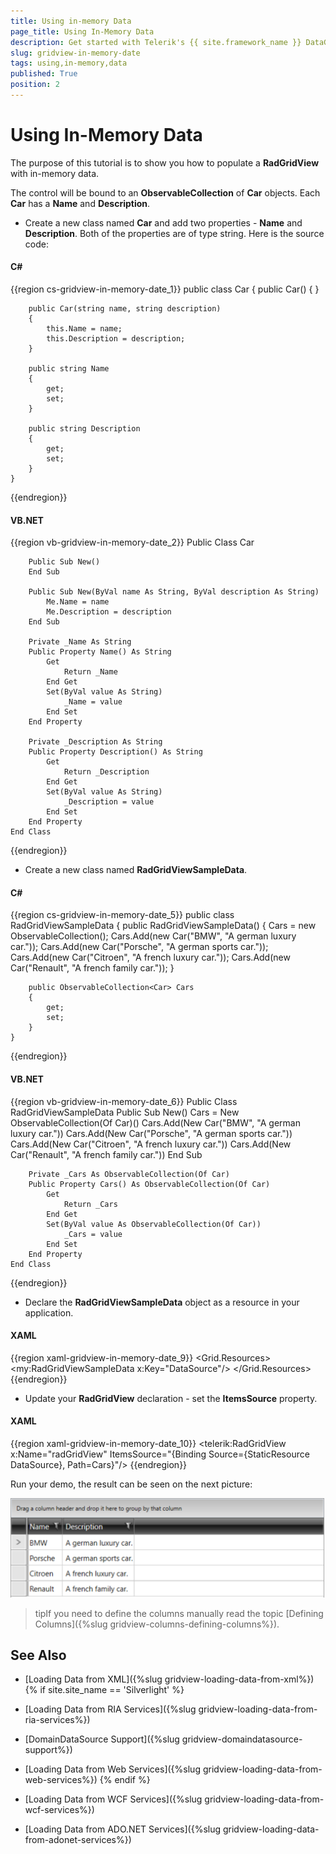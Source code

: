 ```yaml
---
title: Using in-memory Data
page_title: Using In-Memory Data
description: Get started with Telerik's {{ site.framework_name }} DataGrid and learn how you can populate the grid with in-memory data.
slug: gridview-in-memory-date
tags: using,in-memory,data
published: True
position: 2
---
```


# Using In-Memory Data

The purpose of this tutorial is to show you how to populate a __RadGridView__ with in-memory data.

The control will be bound to an __ObservableCollection__ of __Car__ objects. Each __Car__ has a __Name__ and __Description__.

* Create a new class named __Car__ and add two properties - __Name__ and __Description__. Both of the properties are of type string. Here is the source code: 

#### __C#__

{{region cs-gridview-in-memory-date_1}}
	public class Car
	{
	    public Car()
	    {
	    }
	
	    public Car(string name, string description)
	    {
	        this.Name = name;
	        this.Description = description;
	    }
	
	    public string Name
	    {
	        get;
	        set;
	    }
	
	    public string Description
	    {
	        get;
	        set;
	    }
	}
{{endregion}}

#### __VB.NET__

{{region vb-gridview-in-memory-date_2}}
	Public Class Car
	
	    Public Sub New()
	    End Sub
	
	    Public Sub New(ByVal name As String, ByVal description As String)
	        Me.Name = name
	        Me.Description = description
	    End Sub
	
	    Private _Name As String
	    Public Property Name() As String
	        Get
	            Return _Name
	        End Get
	        Set(ByVal value As String)
	            _Name = value
	        End Set
	    End Property
	
	    Private _Description As String
	    Public Property Description() As String
	        Get
	            Return _Description
	        End Get
	        Set(ByVal value As String)
	            _Description = value
	        End Set
	    End Property
	End Class
{{endregion}}

* Create a new class named __RadGridViewSampleData__. 

#### __C#__

{{region cs-gridview-in-memory-date_5}}
	public class RadGridViewSampleData
	{
	    public RadGridViewSampleData()
	    {
	        Cars = new ObservableCollection<Car>();
	        Cars.Add(new Car("BMW", "A german luxury car."));
	        Cars.Add(new Car("Porsche", "A german sports car."));
	        Cars.Add(new Car("Citroen", "A french luxury car."));
	        Cars.Add(new Car("Renault", "A french family car."));
	    }
	
	    public ObservableCollection<Car> Cars
	    {
	        get;
	        set;
	    }
	}
{{endregion}}

#### __VB.NET__

{{region vb-gridview-in-memory-date_6}}
	Public Class RadGridViewSampleData
	    Public Sub New()
	        Cars = New ObservableCollection(Of Car)()
	        Cars.Add(New Car("BMW", "A german luxury car."))
	        Cars.Add(New Car("Porsche", "A german sports car."))
	        Cars.Add(New Car("Citroen", "A french luxury car."))
	        Cars.Add(New Car("Renault", "A french family car."))
	    End Sub
	
	    Private _Cars As ObservableCollection(Of Car)
	    Public Property Cars() As ObservableCollection(Of Car)
	        Get
	            Return _Cars
	        End Get
	        Set(ByVal value As ObservableCollection(Of Car))
	            _Cars = value
	        End Set
	    End Property
	End Class
{{endregion}}

* Declare the __RadGridViewSampleData__ object as a resource in your application. 

#### __XAML__

{{region xaml-gridview-in-memory-date_9}}
	<Grid.Resources>
	    <my:RadGridViewSampleData x:Key="DataSource"/>
	</Grid.Resources>
{{endregion}}

* Update your __RadGridView__ declaration - set the __ItemsSource__ property. 

#### __XAML__

{{region xaml-gridview-in-memory-date_10}}
	<telerik:RadGridView x:Name="radGridView" ItemsSource="{Binding Source={StaticResource DataSource}, Path=Cars}"/>
{{endregion}}

Run your demo, the result can be seen on the next picture:

![Telerik {{ site.framework_name }} DataGrid PopulatingWithDataLoadFromInMemoryData 010](images/RadGridView_PopulatingWithDataLoadFromInMemoryData_010.PNG)

>tipIf you need to define the columns manually read the topic [Defining Columns]({%slug gridview-columns-defining-columns%}).

## See Also

 * [Loading Data from XML]({%slug gridview-loading-data-from-xml%}) 
{% if site.site_name == 'Silverlight' %}

 * [Loading Data from RIA Services]({%slug gridview-loading-data-from-ria-services%})

 * [DomainDataSource Support]({%slug gridview-domaindatasource-support%})

 * [Loading Data from Web Services]({%slug gridview-loading-data-from-web-services%})
{% endif %}

 * [Loading Data from WCF Services]({%slug gridview-loading-data-from-wcf-services%})

 * [Loading Data from ADO.NET Services]({%slug gridview-loading-data-from-adonet-services%})

